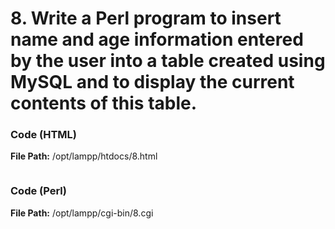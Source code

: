 # 8. Write a Perl program to insert name and age information entered by the user into a table created using MySQL and to display the current contents of this table.
### Code (HTML)
**File Path:** /opt/lampp/htdocs/8.html
```html

```
### Code (Perl)
**File Path:** /opt/lampp/cgi-bin/8.cgi
```perl

```
